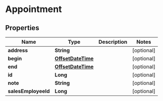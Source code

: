 
# Appointment

## Properties
Name | Type | Description | Notes
------------ | ------------- | ------------- | -------------
**address** | **String** |  |  [optional]
**begin** | [**OffsetDateTime**](OffsetDateTime.md) |  |  [optional]
**end** | [**OffsetDateTime**](OffsetDateTime.md) |  |  [optional]
**id** | **Long** |  |  [optional]
**note** | **String** |  |  [optional]
**salesEmployeeId** | **Long** |  |  [optional]



